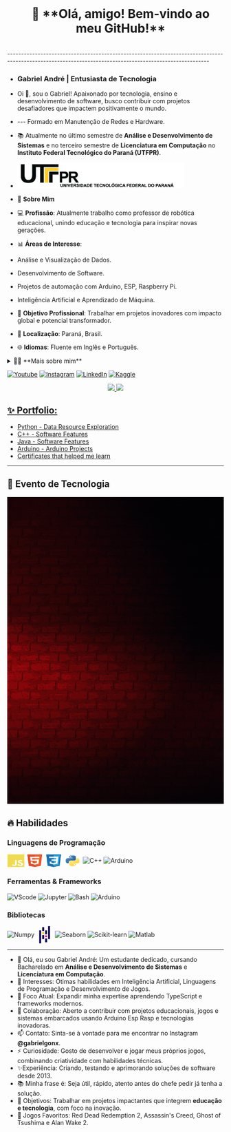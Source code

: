 <!--título-->
<div id="user-content-toc">
  <ul align="center">
    <summary><h1 style="display: inline-block">🎯  **Olá, amigo! Bem-vindo ao meu GitHub!** </h1></summary>
</div>
-------------------------------------------------------------------------------------------------------------------------------------------------------

   
<!-- Presentation -->
<p>

  - ### **Gabriel André | Entusiasta de Tecnologia**
  - Oi 👋, sou o Gabriel! Apaixonado por tecnologia, ensino e desenvolvimento de software, busco contribuir com projetos desafiadores que impactem positivamente o mundo.
  - --- Formado em Manutenção de Redes e Hardware.

  - 📚 Atualmente no último semestre de **Análise e Desenvolvimento de Sistemas** e no terceiro semestre de **Licenciatura em Computação** no **Instituto Federal Tecnológico do Paraná (UTFPR)**.
  - ![UTFPR](https://github.com/GabrielAndre2811/GabrielAndre2811/blob/main/303429432-957d8609-1c2d-4c65-8d63-fe3304011b77.png)
     


    
  - 🌟 **Sobre Mim**

  - 💻 **Profissão**: Atualmente trabalho como professor de robótica educacional, unindo educação e tecnologia para inspirar novas gerações.

  - 📊 **Áreas de Interesse**:
  - Análise e Visualização de Dados.
  - Desenvolvimento de Software.
  - Projetos de automação com Arduino, ESP, Raspberry Pi.
  - Inteligência Artificial e Aprendizado de Máquina.

  - 🔭 **Objetivo Profissional**: Trabalhar em projetos inovadores com impacto global e potencial transformador.
  - 📍 **Localização**: Paraná, Brasil.
  - 🌐 **Idiomas**: Fluente em Inglês e Português.

</p>

<!-- Dropdown -->
<details>
  <summary>👨‍💻 **Mais sobre mim** </summary>

  - 💬 Tenho 28 anos, moro no Brasil. Tenho fluência em inglês e experiência com **C++, Python, HTML, CSS, JavaScript, Análise de Dados e Automação com embarcados**. Também sou criador de conteúdo no Youtube, crio dashboards para análise de dados desde 2014, o que me ajudou a desenvolver habilidades importantes foi a curiosidade e me ajudou com a criatividade, design, qualidade, desenvolvimento de modelos de software, gestão de comunidade e de equipes, além disso sou analista de qualidade, auditor interno certificado com ISO9001, ISO14001..
    

  - ⚡ Gosto de ler, seja um bom livro, mangá ou quadrinhos, assim como assistir animes e jogar! Acredito que nossos interesses pessoais contribuem para uma percepção mais refinada das coisas e na resolução de problemas. \o/
</details>

<!-- Links -->
[![Youtube](https://img.shields.io/badge/YouTube-FF0000?style=for-the-badge&logo=youtube&logoColor=white)](https://youtube.com/@GabrielAndref28?si=AkvDINt7jhF73cvY)
[![Instagram](https://img.shields.io/badge/Instagram-E4405F?style=for-the-badge&logo=instagram&logoColor=white)](https://www.instagram.com/gabrielgonx/)
[![LinkedIn](https://img.shields.io/badge/LinkedIn-0077B5?style=for-the-badge&logo=linkedin&logoColor=white)](https://www.linkedin.com/in/gabriel-andre-goncalves-164506133/)
[![Kaggle](https://img.shields.io/badge/Kaggle-20BEFF?style=for-the-badge&logo=Kaggle&logoColor=white)]()

<!-- GithubStats -->
<div align="center">
  <a href="https://github.com/Gabis28Andre">
  <img height="180em" src="https://github-readme-stats.vercel.app/api?username=GabrielAndre2811&show_icons=true&theme=dracula&include_all_commits=true&count_private=true"/>
  <img height="180em" src="https://github-readme-stats.vercel.app/api/top-langs/?username=GabrielAndre2811&layout=compact&langs_count=10&theme=dracula"/>
</div>


<!-- Portfolio -->
## ✨ Portfolio:
- [Python - Data Resource Exploration](https://github.com/GabrielAndre2811/Codigos-do-curso-ADS/tree/main/C%C3%B3digos/Python)
- [C++ - Software Features](https://github.com/GabrielAndre2811/Codigos-do-curso-ADS/tree/main/C%C3%B3digos/C%2B%2B)
- [Java - Software Features](https://github.com/GabrielAndre2811/Codigos-do-curso-ADS/tree/main/C%C3%B3digos/Java)
- [Arduino - Arduino Projects](https://github.com/GabrielAndre2811/Arduino-Project)
- [Certificates that helped me learn](https://github.com/GabrielAndre2811/Minhas-Certificacoes)
  
---
## 🎲 Evento de Tecnologia
<!-- GIF -->
<p align="left">
  
![Panfleto para evento de tecnologia (1)](https://github.com/GabrielAndre2811/GabrielAndre2811/blob/main/303744473-4a17308d-2690-42d5-8551-e80e6cf6cd65.gif)

</p>

## 🔥 Habilidades
<!-- Habilidades: Linguagens de Programação -->
  <div style="flex-basis: 48%;">
    <h3>Linguagens de Programação</h3>
    <img align="center" alt="Js" height="30" width="40" src="https://raw.githubusercontent.com/devicons/devicon/master/icons/javascript/javascript-plain.svg">
    <img align="center" alt="HTML" height="30" width="40" src="https://raw.githubusercontent.com/devicons/devicon/master/icons/html5/html5-original.svg">
    <img align="center" alt="CSS" height="30" width="40" src="https://raw.githubusercontent.com/devicons/devicon/master/icons/css3/css3-original.svg">
    <img align="center" alt="Python" height="30" width="40" src="https://raw.githubusercontent.com/devicons/devicon/master/icons/python/python-original.svg">
    <img align="center" alt="C++" height="30" width="40" src="https://cdn.jsdelivr.net/gh/devicons/devicon@latest/icons/cplusplus/cplusplus-original.svg" />
    <img align="center" alt="Arduino" height="30" src="https://cdn.jsdelivr.net/gh/devicons/devicon@latest/icons/arduino/arduino-original-wordmark.svg" />

    
  </div>
 
  <!-- Habilidades: Ferramentas & Frameworks -->
  <div style="flex-basis: 48%;">
    <h3>Ferramentas & Frameworks</h3>
    <img align="center" alt="VScode" height="30" width="40" src="https://cdn.jsdelivr.net/gh/devicons/devicon/icons/vscode/vscode-original.svg">
    <img align="center" alt="Jupyter" height="30" width="40" src="https://cdn.jsdelivr.net/gh/devicons/devicon/icons/jupyter/jupyter-original.svg">
    <img align="center" alt="Bash" height="30" width="40" src="https://cdn.jsdelivr.net/gh/devicons/devicon/icons/bash/bash-original.svg">
    <img align="center" alt="Arduino" height="30" src="https://cdn.jsdelivr.net/gh/devicons/devicon@latest/icons/arduino/arduino-original-wordmark.svg" />
  </div>
  
  <!-- Habilidades: Bibliotecas -->
  <div style="flex-basis: 48%;">
    <h3>Bibliotecas</h3>
    <img align="center" alt="Numpy" height="30" width="40" src="https://cdn.jsdelivr.net/gh/devicons/devicon/icons/numpy/numpy-original.svg">
    <img align="center" alt="Pandas" src="https://raw.githubusercontent.com/devicons/devicon/2ae2a900d2f041da66e950e4d48052658d850630/icons/pandas/pandas-original.svg" alt="pandas" width="40" height="40"/>
    <img align="center" alt="Seaborn" src="https://seaborn.pydata.org/_images/logo-mark-lightbg.svg" alt="seaborn" width="40" height="40"/>
    <img align="center" alt="Scikit-learn" src="https://upload.wikimedia.org/wikipedia/commons/0/05/Scikit_learn_logo_small.svg" alt="scikit_learn" width="40" height="40"/>
    <img align="center" alt="Matlab" src="https://cdn.jsdelivr.net/gh/devicons/devicon/icons/matlab/matlab-original.svg" height="40"/>
  </div>





---




- 👋 Olá, eu sou Gabriel André: Um estudante dedicado, cursando Bacharelado em **Análise e Desenvolvimento de Sistemas** e **Licenciatura em Computação**.
- 👀 Interesses: Ótimas habilidades em Inteligência Artificial, Linguagens de Programação e Desenvolvimento de Jogos.
- 🌱 Foco Atual: Expandir minha expertise aprendendo TypeScript e frameworks modernos.
- 💞️ Colaboração: Aberto a contribuir com projetos educacionais, jogos e sistemas embarcados usando Arduino Esp Rasp e tecnologias inovadoras.
- 📫 Contato: Sinta-se à vontade para me encontrar no Instagram **@gabrielgonx**.
- ⚡ Curiosidade: Gosto de desenvolver e jogar meus próprios jogos, combinando criatividade com habilidades técnicas.
- ✨Experiência: Criando, testando e aprimorando soluções de software desde 2013.
- 📚 Minha frase é: Seja útil, rápido, atento antes do chefe pedir já tenha a solução.
- 🎯 Objetivos: Trabalhar em projetos impactantes que integrem **educação e tecnologia**, com foco na inovação.
- 🎲 Jogos Favoritos: Red Dead Redemption 2, Assassin's Creed, Ghost of Tsushima e Alan Wake 2.
<!---
Gabis28Andre/Gabis28Andre is a ✨ special ✨ repository because its `README.md` (this file) appears on your GitHub profile.
You can click the Preview link to take a look at your changes.
--->
